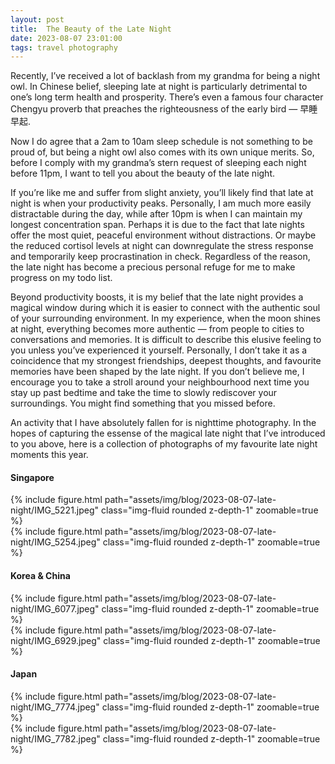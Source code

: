 ```yaml
---
layout: post
title:  The Beauty of the Late Night
date: 2023-08-07 23:01:00
tags: travel photography
---
```


Recently, I’ve received a lot of backlash from my grandma for being a night owl. In Chinese belief, sleeping late at night is particularly detrimental to one’s long term health and prosperity. There’s even a famous four character Chengyu proverb that preaches the righteousness of the early bird — 早睡早起.

Now I do agree that a 2am to 10am sleep schedule is not something to be proud of, but being a night owl also comes with its own unique merits. So, before I comply with my grandma’s stern request of sleeping each night before 11pm, I want to tell you about the beauty of the late night.

If you’re like me and suffer from slight anxiety, you’ll likely find that late at night is when your productivity peaks. Personally, I am much more easily distractable during the day, while after 10pm is when I can maintain my longest concentration span. Perhaps it is due to the fact that late nights offer the most quiet, peaceful environment without distractions. Or maybe the reduced cortisol levels at night can downregulate the stress response and temporarily keep procrastination in check. Regardless of the reason, the late night has become a precious personal refuge for me to make progress on my todo list.

Beyond productivity boosts, it is my belief that the late night provides a magical window during which it is easier to connect with the authentic soul of your surrounding environment. In my experience, when the moon shines at night, everything becomes more authentic — from people to cities to conversations and memories. It is difficult to describe this elusive feeling to you unless you’ve experienced it yourself. Personally, I don’t take it as a coincidence that my strongest friendships, deepest thoughts, and favourite memories have been shaped by the late night. If you don’t believe me, I encourage you to take a stroll around your neighbourhood next time you stay up past bedtime and take the time to slowly rediscover your surroundings. You might find something that you missed before.

An activity that I have absolutely fallen for is nighttime photography. In the hopes of capturing the essense of the magical late night that I’ve introduced to you above, here is a collection of photographs of my favourite late night moments this year.

#### Singapore

<div class="row mt-3">
    <div class="col-sm mt-3 mt-md-0">
        {% include figure.html path="assets/img/blog/2023-08-07-late-night/IMG_5221.jpeg" class="img-fluid rounded z-depth-1" zoomable=true %}
    </div>
    <div class="col-sm mt-3 mt-md-0">
        {% include figure.html path="assets/img/blog/2023-08-07-late-night/IMG_5254.jpeg" class="img-fluid rounded z-depth-1" zoomable=true %}
    </div>
</div>

#### Korea & China

<div class="row mt-3">
    <div class="col-sm mt-3 mt-md-0">
        {% include figure.html path="assets/img/blog/2023-08-07-late-night/IMG_6077.jpeg" class="img-fluid rounded z-depth-1" zoomable=true %}
    </div>
    <div class="col-sm mt-3 mt-md-0">
        {% include figure.html path="assets/img/blog/2023-08-07-late-night/IMG_6929.jpeg" class="img-fluid rounded z-depth-1" zoomable=true %}
    </div>
</div>

#### Japan

<div class="row mt-3">
    <div class="col-sm mt-3 mt-md-0">
        {% include figure.html path="assets/img/blog/2023-08-07-late-night/IMG_7774.jpeg" class="img-fluid rounded z-depth-1" zoomable=true %}
    </div>
    <div class="col-sm mt-3 mt-md-0">
        {% include figure.html path="assets/img/blog/2023-08-07-late-night/IMG_7782.jpeg" class="img-fluid rounded z-depth-1" zoomable=true %}
    </div>
</div>